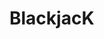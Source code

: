 # BlackjacK

<!--
#### PEDAC
PEDAC has two primary objectives:
process the problem (PEDA) and code with intent (C).

**** Understand the problem ****
A game of Blackjack starts with a new shuffled deck of cards and then, by the dealer dealing two cards to the player and him/herself.
The cards for the player are dealt by the dealer without the cards being visible to the dealer.
The dealer reveals only one cards and asks the player if he/she would like a card?
If the player asks for a card, the dealer hands it over. The player then checks if the sum of the two cards plus the new card have a value over 17. If the cards have a value of 17, the player stays or asks for another card.
If the player asks for another card and it is over 21, player is busted. If the player gets a 10 and and Ace, player wins. The total card value is added up at the beginning when the player and the dealer get their first twp cards.
The sum of the value of the cards shall be the total of the points assigned to each card.
If dealer gets a 17, he/she stands. If the player is closer to 21 than the dealer, the player wins.
If the player busted, dealer wins.
Card points are as follow:
Ace, King, Queen, King = 10 points each.
Cards 2 through 10 = 1 point.
Identify expected input and output
Make the requirements explicit
Identify rules
Mental model of the problem (optional)
**** Examples / Test Cases ****
If the total value of the cards hand is 17, the player stays or asks for another card.
If the player asks for another card and it is over 21, player is busted.
If the player gets a 10 and and Ace, player wins.
The total card value is added up at the beginning when the player and the dealer get their first twp cards.
The sum of the value of the cards shall be the total of the points assigned to each card.
If dealer gets a 17, he/she stands. If the player is closer to 21 than the dealer, the player wins.
If the player busted, dealer wins.
If player or dealer get a 1 or a 11, its blackjack.
Card points are as follow:
Ace, King, Queen, King = 10 points each.
Cards 2 through 10 = 1 point.

Validate understanding of the problem
**** Data Structure ****
How we represent data that we will work with when converting the input to output.
**** Algorithm ****
Steps for converting input to output
**** Code ****
Implementation of Algorithm



-->

